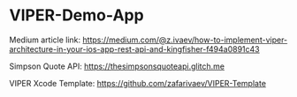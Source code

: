 # VIPER-Demo-App
Medium article link: https://medium.com/@z.ivaev/how-to-implement-viper-architecture-in-your-ios-app-rest-api-and-kingfisher-f494a0891c43

Simpson Quote API: https://thesimpsonsquoteapi.glitch.me

VIPER Xcode Template: https://github.com/zafarivaev/VIPER-Template
